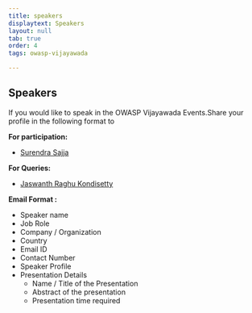```yaml
---
title: speakers
displaytext: Speakers
layout: null
tab: true
order: 4
tags: owasp-vijayawada

---
```

## Speakers

If you would like to speak in the OWASP Vijayawada Events.Share your profile in the following format to

**For participation:**
- [Surendra Sajja](mailto:surendra.sajja@owasp.org)

**For Queries:**
- [Jaswanth Raghu Kondisetty](mailto:jaswanth.kondisetty@owasp.org)


**Email Format :**

- Speaker name
- Job Role
- Company / Organization
- Country
- Email ID
- Contact Number
- Speaker Profile
- Presentation Details
    - Name / Title of the Presentation
    - Abstract of the presentation
    - Presentation time required
